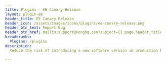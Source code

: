 ```yaml
---
title: Plugins - EE Canary Release
layout: plugin-ee
header_title: EE Canary Release
header_icon: /assets/images/icons/plugins/ee-canary-release.png
header_btn_text: Report Bug
header_btn_href: mailto:support@konghq.com?subject={{ page.header_title }} Plugin Bug
breadcrumbs:
  Plugins: /plugins
description:
  Reduce the risk of introducing a new software version in production by slowly rolling out the change to a small subset of users. This plugin also enables roll back to your original upstream service, or shift all traffic to the new version.

---
```

